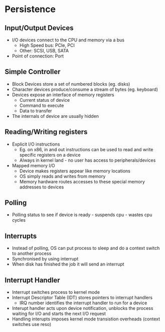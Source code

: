 # Persistence
## Input/Output Devices
- I/O devices connect to the CPU and memory via a bus
	- High Speed bus: PCIe, PCI
	- Other: SCSI, USB, SATA
- Point of connection: Port

## Simple Controller
- Block Devices store a set of numbered blocks (eg. disks)
- Character devices produce/consume a stream of bytes (eg. keyboard)
- Devices expose an interface of memory registers
	- Current status of device
	- Command to execute
	- Data to transfer
- The internals of device are usually hidden

## Reading/Writing registers
- Explicit I/O instructions
	- Eg. on x86, in and out instructions can be used to read and write specific registers on a device
	- Always in kernel land - no user has access to peripherals/devices
- Mapped memory I/O
	- Device makes registers appear like memory locations
	- OS simply reads and writes from memory
	- Memory hardware routes accesses to these special memory addresses to devices

## Polling
- Polling status to see if device is ready - suspends cpu - wastes cpu cycles

## Interrupts
- Instead of polling, OS can put process to sleep and do a context switch to another process
- Synchronised by using interrupt
- When disk has finished the job it will send an interrupt 

## Interrupt Handler
- Interrupt switches process to kernel mode
- Interrupt Descriptor Table (IDT) stores pointers to interrupt handlers
	- IRQ number identifies the interrupt handler to run for a device
- Interupt handler acts upon device notification, unblocks the process waiting for I/O and starts the next I/O request
- Handling interupts imposes kernel mode transistion overheads (context switches use reso)
